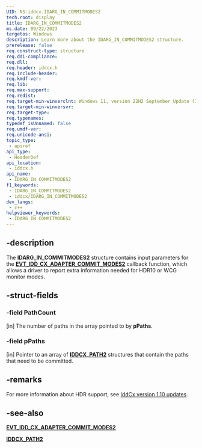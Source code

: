 ```yaml
---
UID: NS:iddcx.IDARG_IN_COMMITMODES2
tech.root: display
title: IDARG_IN_COMMITMODES2
ms.date: 09/22/2023
targetos: Windows
description: Learn more about the IDARG_IN_COMMITMODES2 structure.
prerelease: false
req.construct-type: structure
req.ddi-compliance: 
req.dll: 
req.header: iddcx.h
req.include-header: 
req.kmdf-ver: 
req.lib: 
req.max-support: 
req.redist: 
req.target-min-winverclnt: Windows 11, version 22H2 September Update (IddCx version 1.10)
req.target-min-winversvr: 
req.target-type: 
req.typenames: 
typedef_isUnnamed: false
req.umdf-ver: 
req.unicode-ansi: 
topic_type:
 - apiref
api_type:
 - HeaderDef
api_location:
 - iddcx.h
api_name:
 - IDARG_IN_COMMITMODES2
f1_keywords:
 - IDARG_IN_COMMITMODES2
 - iddcx/IDARG_IN_COMMITMODES2
dev_langs:
 - c++
helpviewer_keywords:
 - IDARG_IN_COMMITMODES2
---
```


## -description

The **IDARG_IN_COMMITMODES2** structure contains input parameters for the [**EVT_IDD_CX_ADAPTER_COMMIT_MODES2**](nc-iddcx-evt_idd_cx_adapter_commit_modes2.md) callback function, which allows a driver to report extra information needed for HDR10 or WCG monitor modes.

## -struct-fields

### -field PathCount

[in] The number of paths in the array pointed to by **pPaths**.

### -field pPaths

[in] Pointer to an array of [**IDDCX_PATH2**](ns-iddcx-iddcx_path2.md) structures that contain the paths that need to be committed.

## -remarks

For more information about HDR support, see [IddCx version 1.10 updates](/windows-hardware/drivers/display/iddcx1.10-updates).

## -see-also

[**EVT_IDD_CX_ADAPTER_COMMIT_MODES2**](nc-iddcx-evt_idd_cx_adapter_commit_modes2.md)

[**IDDCX_PATH2**](ns-iddcx-iddcx_path2.md)

